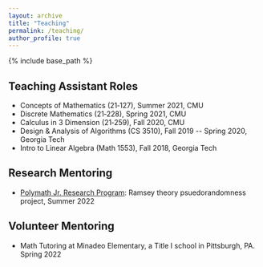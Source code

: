 ```yaml
---
layout: archive
title: "Teaching"
permalink: /teaching/
author_profile: true
---
```


{% include base_path %}

## Teaching Assistant Roles
  - Concepts of Mathematics (21‑127), Summer 2021, CMU
  - Discrete Mathematics (21‑228), Spring 2021, CMU
  - Calculus in 3 Dimension (21‑259), Fall 2020, CMU
  - Design & Analysis of Algorithms (CS 3510), Fall 2019 -- Spring 2020, Georgia Tech
  - Intro to Linear Algebra (Math 1553), Fall 2018, Georgia Tech

## Research Mentoring
  - [Polymath Jr. Research Program](https://geometrynyc.wixsite.com/polymathreu): Ramsey theory psuedorandomness project, Summer 2022

## Volunteer Mentoring
  - Math Tutoring at Minadeo Elementary, a Title I school in Pittsburgh, PA. Spring 2022